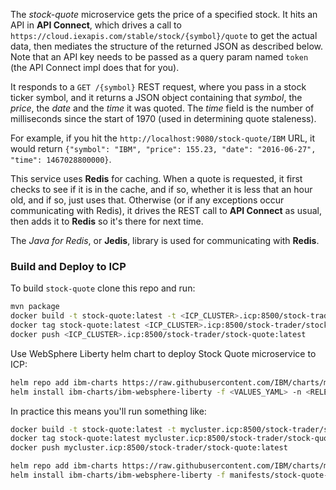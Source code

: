 <!--
       Copyright 2017 IBM Corp All Rights Reserved

   Licensed under the Apache License, Version 2.0 (the "License");
   you may not use this file except in compliance with the License.
   You may obtain a copy of the License at

       http://www.apache.org/licenses/LICENSE-2.0

   Unless required by applicable law or agreed to in writing, software
   distributed under the License is distributed on an "AS IS" BASIS,
   WITHOUT WARRANTIES OR CONDITIONS OF ANY KIND, either express or implied.
   See the License for the specific language governing permissions and
   limitations under the License.
-->


The *stock-quote* microservice gets the price of a specified stock.  It hits an API in **API Connect**,
which drives a call to `https://cloud.iexapis.com/stable/stock/{symbol}/quote` to get the actual data,
then mediates the structure of the returned JSON as described below.  Note that an API key needs to be
passed as a query param named `token` (the API Connect impl does that for you).

It responds to a `GET /{symbol}` REST request, where you pass in a stock ticker symbol, and it returns
a JSON object containing that *symbol*, the *price*, the *date* and the *time* it was quoted.  The *time*
field is the number of milliseconds since the start of 1970 (used in determining quote staleness).

For example, if you hit the `http://localhost:9080/stock-quote/IBM` URL, it would return
`{"symbol": "IBM", "price": 155.23, "date": "2016-06-27", "time": 1467028800000}`.

This service uses **Redis** for caching.  When a quote is requested, it first checks to see if it is
in the cache, and if so, whether it is less that an hour old, and if so, just uses that.  Otherwise
(or if any exceptions occur communicating with Redis), it drives the REST call to **API Connect** as
usual, then adds it to **Redis** so it's there for next time.

The *Java for Redis*, or **Jedis**, library is used for communicating with **Redis**.

 
 ### Build and Deploy to ICP
To build `stock-quote` clone this repo and run:
```bash
mvn package
docker build -t stock-quote:latest -t <ICP_CLUSTER>.icp:8500/stock-trader/stock-quote:latest .
docker tag stock-quote:latest <ICP_CLUSTER>.icp:8500/stock-trader/stock-quote:latest
docker push <ICP_CLUSTER>.icp:8500/stock-trader/stock-quote:latest
```

Use WebSphere Liberty helm chart to deploy Stock Quote microservice to ICP:
```bash
helm repo add ibm-charts https://raw.githubusercontent.com/IBM/charts/master/repo/stable/
helm install ibm-charts/ibm-websphere-liberty -f <VALUES_YAML> -n <RELEASE_NAME> --tls
```

In practice this means you'll run something like:
```bash
docker build -t stock-quote:latest -t mycluster.icp:8500/stock-trader/stock-quote:latest .
docker tag stock-quote:latest mycluster.icp:8500/stock-trader/stock-quote:latest
docker push mycluster.icp:8500/stock-trader/stock-quote:latest

helm repo add ibm-charts https://raw.githubusercontent.com/IBM/charts/master/repo/stable/
helm install ibm-charts/ibm-websphere-liberty -f manifests/stock-quote-values.yaml -n stock-quote --namespace stock-trader --tls
```



